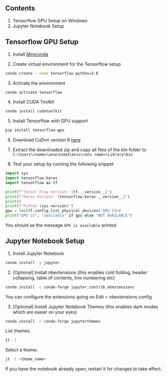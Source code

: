 ## Contents
1. Tensorflow GPU Setup on Windows
2. Jupyter Notebook Setup

## Tensorflow GPU Setup
1. Install [Miniconda](https://docs.conda.io/en/latest/miniconda.html)

2. Create virtual environment for the Tensorflow setup
```bash
conda create --name tensorflow python=3.8
```

3. Activate the environment
```bash
conda activate tensorflow
```

4. Install CUDA Toolkit
```bash
conda install cudatoolkit
```

5. Install Tensorflow with GPU support

```bash
pip install tensorflow-gpu
```

6. Download CuDnn version 8 [here](https://developer.nvidia.com/rdp/cudnn-download#a-collapse805-110)

7. Extract the downloaded zip and copy all files of the bin folder to `C:\Users\<name>\anaconda3\envs\<env name>\Library\bin`

9. Test your setup by running the following snippet
```python
import sys
import tensorflow.keras
import tensorflow as tf

print(f"Tensor Flow Version: {tf.__version__}")
print(f"Keras Version: {tensorflow.keras.__version__}")
print()
print(f"Python {sys.version}")
gpu = len(tf.config.list_physical_devices('GPU'))>0
print("GPU is", "available" if gpu else "NOT AVAILABLE")
```
You should se the message `GPU is available` printed

## Jupyter Notebook Setup

1. Install Jupyter Notebook
```bash
conda install -y jupyter
```

2. [Optional] Install nbextensions (this enables cold folding, header collapsing, table of contents, line numbering etc)
```bash
conda install -c conda-forge jupyter_contrib_nbextensions
```
You can configure the extensions going on Edit > nbextensions config

3. [Optional] Install Jupyter Notebook Themes (this enables dark modes which are easier on your eyes)
```bash
conda install -c conda-forge jupyterthemes
```
List themes:
```bash
jt -l
```

Select a theme:
```bash
jt -t <theme_name>
```

If you have the notebook already open, restart it for changes to take effect.


